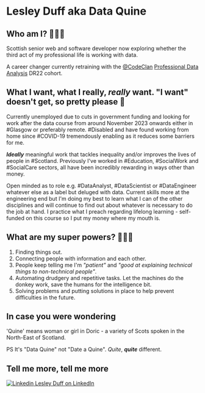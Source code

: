 # Lesley Duff aka Data Quine
## Who am I? 🙋🏻‍♀️

Scottish senior web and software developer now exploring whether the third act of my professional life is working with data.

A career changer currently retraining with the [@CodeClan](https://github.com/codeclan) [Professional Data Analysis](https://codeclan.com/courses/data-analysis/) DR22 cohort.

## What I want, what I really, *really* want. "I want" doesn't get, so pretty please 🙏

Currently unemployed due to cuts in government funding and looking for work after the data course from around November 2023 onwards either in #Glasgow or preferably remote. #Disabled and have found working from home since #COVID-19 tremendously enabling as it reduces some barriers for me.

***Ideally*** meaningful work that tackles inequality and/or improves the lives of people in #Scotland. 
Previously I've worked in #Education, #SocialWork and #SocialCare sectors, all have been incredibly rewarding in ways other than money.

Open minded as to role e.g. #DataAnalyst, #DataScientist or #DataEngineer whatever else as a label but deluged with data. Current skills more at the engineering end but I'm doing my best to learn what I can of the other disciplines and will continue to find out about whatever is necessary to do the job at hand. I practice what I preach regarding lifelong learning - self-funded on this course so I put my money where my mouth is.

## What are my super powers? 🦸🏻‍♀️

1. Finding things out.
2. Connecting people with information and each other.  
3. People keep telling me I'm *"patient"* and *"good at explaining technical things to non-technical people"*.
4. Automating drudgery and repetitive tasks. Let the machines do the donkey work, save the humans for the intelligence bit.
5. Solving problems and putting solutions in place to help prevent difficulties in the future.

## In case you were wondering

'Quine' means woman or girl in Doric - a variety of Scots spoken in the North-East of Scotland.

PS It's "Data Quine" not "Date a Quine". *Quite*, ***quite*** different.

## Tell me more, tell me more
[![Linkedin](https://i.stack.imgur.com/gVE0j.png) Lesley Duff on LinkedIn](https://www.linkedin.com/in/lesleyduff "You have seriously good taste if you've come this far and want more")

<!---
dataquine/dataquine is a ✨ special ✨ repository because its `README.md` (this file) appears on your GitHub profile.
You can click the Preview link to take a look at your changes.
--->
